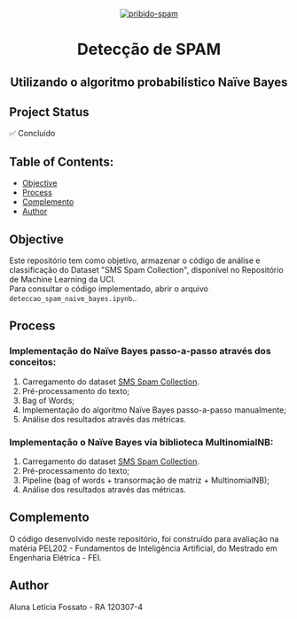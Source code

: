 <p align="center">
  <a href="https://imgbb.com/"><img src="https://i.ibb.co/NK1HYLZ/pribido-spam.png" alt="pribido-spam" border="0"></a>
</p>
<h1 align="center">Detecção de SPAM </h>
<h2 align="center">Utilizando o algoritmo probabilístico Naïve Bayes</h>

## Project Status
✅ Concluído

## Table of Contents:

- [Objective](#Objective)
- [Process](#process)
- [Complemento](#Complemento)
- [Author](#Author)

## Objective
Este repositório tem como objetivo, armazenar o código de análise e classificação do Dataset "SMS Spam Collection", disponível no Repositório de Machine Learning da UCI. <br>
Para consultar o código implementado, abrir o arquivo `deteccao_spam_naive_bayes.ipynb`.</a>.


## Process
### Implementação do Naïve Bayes passo-a-passo através dos conceitos:
1. Carregamento do dataset <a href="https://archive.ics.uci.edu/ml/datasets/sms+spam+collection">SMS Spam Collection</a>.
2. Pré-processamento do texto;
3. Bag of Words;
4. Implementação do algoritmo Naïve Bayes passo-a-passo manualmente;
5. Análise dos resultados através das métricas.

### Implementação o Naïve Bayes via biblioteca MultinomialNB:
1. Carregamento do dataset <a href="https://archive.ics.uci.edu/ml/datasets/sms+spam+collection">SMS Spam Collection</a>.
2. Pré-processamento do texto;
4. Pipeline (bag of words + transormação de matriz + MultinomialNB);
5. Análise dos resultados através das métricas.

## Complemento
O código desenvolvido neste repositório, foi construído para avaliação na matéria PEL202 - Fundamentos de Inteligência Artificial, do Mestrado em Engenharia Elétrica - FEI.

## Author
Aluna Letícia Fossato - RA 120307-4